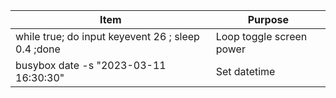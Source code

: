 
| Item | Purpose |
| --- | --- |
| while true; do input keyevent 26 ; sleep 0.4 ;done | Loop toggle screen power |
| busybox date -s "2023-03-11 16:30:30" | Set datetime |

